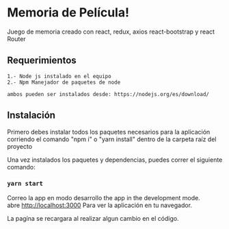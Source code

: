 
# Memoria de Película!

Juego de memoria creado con react, redux, axios react-bootstrap y react Router

## Requerimientos
    1.- Node js instalado en el equipo
    2.- Npm Manejador de paquetes de node

    ambos pueden ser instalados desde: https://nodejs.org/es/download/
    
## Instalación

Primero debes instalar todos los paquetes necesarios para la aplicación corriendo el comando
"npm i"  o  "yarn install" dentro de la carpeta raíz del proyecto

Una vez instalados los paquetes y dependencias, puedes correr el siguiente comando:

### `yarn start`

Correo la app en modo desarrollo the app in the development mode.<br />
abre [http://localhost:3000](http://localhost:3000) Para ver la aplicación en tu navegador.

La pagína se recargara al realizar algun cambio en el código.<br />
